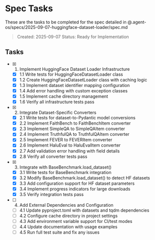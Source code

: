 # Spec Tasks

These are the tasks to be completed for the spec detailed in @.agent-os/specs/2025-09-07-huggingface-dataset-loader/spec.md

> Created: 2025-09-07
> Status: Ready for Implementation

## Tasks

- [x] 1. Implement HuggingFace Dataset Loader Infrastructure
  - [x] 1.1 Write tests for HuggingFaceDatasetLoader class
  - [x] 1.2 Create HuggingFaceDatasetLoader class with caching logic
  - [x] 1.3 Implement dataset identifier mapping configuration
  - [x] 1.4 Add error handling with custom exception classes
  - [x] 1.5 Implement cache directory management
  - [x] 1.6 Verify all infrastructure tests pass

- [x] 2. Integrate Dataset-Specific Converters
  - [x] 2.1 Write tests for dataset-to-Pydantic model conversions
  - [x] 2.2 Implement FaithBench to FaithBenchItem converter
  - [x] 2.3 Implement SimpleQA to SimpleQAItem converter
  - [x] 2.4 Implement TruthfulQA to TruthfulQAItem converter
  - [x] 2.5 Implement FEVER to FEVERItem converter
  - [x] 2.6 Implement HaluEval to HaluEvalItem converter
  - [x] 2.7 Add validation error handling with field details
  - [x] 2.8 Verify all converter tests pass

- [x] 3. Integrate with BaseBenchmark.load_dataset()
  - [x] 3.1 Write tests for BaseBenchmark integration
  - [x] 3.2 Modify BaseBenchmark.load_dataset() to detect HF datasets
  - [x] 3.3 Add configuration support for HF dataset parameters
  - [x] 3.4 Implement progress indicators for large downloads
  - [x] 3.5 Verify integration tests pass

- [ ] 4. Add External Dependencies and Configuration
  - [ ] 4.1 Update pyproject.toml with datasets and tqdm dependencies
  - [ ] 4.2 Configure cache directory in project settings
  - [ ] 4.3 Add environment variable support for CI/test modes
  - [ ] 4.4 Update documentation with usage examples
  - [ ] 4.5 Run full test suite and fix any issues
